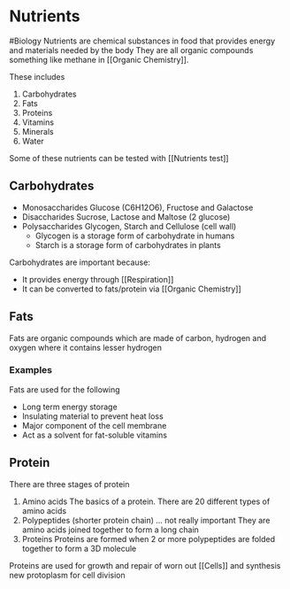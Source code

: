 # Nutrients
#Biology 
Nutrients are chemical substances in food that provides energy and materials needed by the body
They are all organic compounds something like methane in [[Organic Chemistry]].

These includes
1. Carbohydrates
2. Fats
3. Proteins
4. Vitamins
5. Minerals
6. Water

Some of these nutrients can be tested with [[Nutrients test]]

## Carbohydrates
- Monosaccharides
	Glucose (C6H12O6), Fructose and Galactose
- Disaccharides
	Sucrose, Lactose and Maltose (2 glucose)
- Polysaccharides
	Glycogen, Starch and Cellulose (cell wall)
	- Glycogen is a storage form of carbohydrate in humans
	- Starch is a storage form of carbohydrates in plants

Carbohydrates are important because:
- It provides energy through [[Respiration]]
- It can be converted to fats/protein via [[Organic Chemistry]]

## Fats
Fats are organic compounds which are made of carbon, hydrogen and oxygen where it contains lesser hydrogen

### Examples
Fats are used for the following
- Long term energy storage
- Insulating material to prevent heat loss
- Major component of the cell membrane
- Act as a solvent for fat-soluble vitamins

## Protein
There are three stages of protein
1. Amino acids
	The basics of a protein. There are 20 different types of amino acids
2. Polypeptides (shorter protein chain) ... not really important
	They are amino acids joined together to form a long chain
3. Proteins
	Proteins are formed when 2 or more polypeptides are folded together to form a 3D molecule

Proteins are used for growth and repair of worn out [[Cells]] and synthesis new protoplasm for cell division

